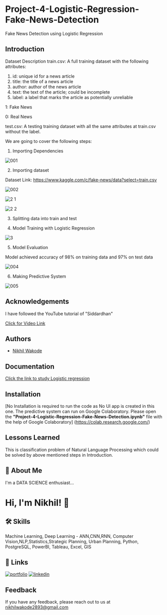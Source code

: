 # Project-4-Logistic-Regression-Fake-News-Detection
Fake News Detection using Logistic Regression

## Introduction 

Dataset Description
train.csv: A full training dataset with the following attributes:

1.   id: unique id for a news article
2.   title: the title of a news article
3.   author: author of the news article
4.   text: the text of the article; could be incomplete
5.   label: a label that marks the article as potentially unreliable 

1: Fake News

0: Real News

test.csv: A testing training dataset with all the same attributes at train.csv without the label.

We are going to cover the following steps:

1. Importing Dependencies

![001](https://user-images.githubusercontent.com/114944969/229354154-e0af0f2e-233c-43e7-8290-062e4abec57f.jpg)

2. Importing dataset

Dataset Link: https://www.kaggle.com/c/fake-news/data?select=train.csv

![002](https://user-images.githubusercontent.com/114944969/229354199-7a5aca0e-894f-437c-ac3e-2508c4650854.jpg)

![2 1](https://user-images.githubusercontent.com/114944969/229354284-211bed8b-77fa-4ff2-a359-d03e6a2a0930.jpg)

![2 2](https://user-images.githubusercontent.com/114944969/229354327-e8ffdc60-1515-4d43-ae87-1df21d686a5d.jpg)


3. Splitting data into train and test

4. Model Training with Logistic Regression

![3](https://user-images.githubusercontent.com/114944969/229354403-b3b7b4dd-d2d3-40c3-bd8f-6652dfb18174.jpg)


5. Model Evaluation 

Model achieved accuracy of 98% on training data and 97% on test data

![004](https://user-images.githubusercontent.com/114944969/229354452-9d983798-6e90-4a11-9cda-ff03e346c350.jpg)

6. Making Predictive System

![005](https://user-images.githubusercontent.com/114944969/229354529-5e918d1a-5632-456a-a80f-07cdafce6598.jpg)


## Acknowledgements

I have followed the YouTube tutorial of "Siddardhan"

[Click for Video Link](https://www.youtube.com/watch?v=nacLBdyG6jE&list=PLfFghEzKVmjvuSA67LszN1dZ-Dd_pkus6&index=4)

## Authors

- [Nikhil Wakode](https://github.com/Nikhil2893)

## Documentation

[Click the link to study Logistic regression](https://www.datacamp.com/tutorial/understanding-logistic-regression-python)


## Installation

[No Installation is required to run the code as No UI app is created in this one. The predictive system can run on Google Colaboratory.
Please open the **"Project-4-Logistic-Regression-Fake-News-Detection.ipynb"** file with the help of Google Colaboratory]
(https://colab.research.google.com/)
    
## Lessons Learned

This is classification problem of Natural Language Processing which could be solved by above mentioned steps in Introduction.

## 🚀 About Me
I'm a DATA SCIENCE enthusiast...

# Hi, I'm Nikhil! 👋

## 🛠 Skills
Machine Learning, Deep Learning - ANN,CNN,RNN, Computer Vision,NLP,Statistics,Strategic Planning, Urban Planning, Python, PostgreSQL, PowerBI, Tableau, Excel, GIS

## 🔗 Links
[![portfolio](https://img.shields.io/badge/my_portfolio-000?style=for-the-badge&logo=ko-fi&logoColor=white)](https://nikhil2893.github.io/Portfoilio_Nikhil/)
[![linkedin](https://img.shields.io/badge/linkedin-0A66C2?style=for-the-badge&logo=linkedin&logoColor=white)](https://www.linkedin.com/in/nikhil-wakode/
)

## Feedback

If you have any feedback, please reach out to us at 
nikhilwakode2893@gmail.com
